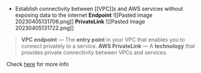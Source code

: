 - Establish connectivity between [[VPC]]s and AWS services without exposing data to the internet
**Endpoint**
![[Pasted image 20230405131706.png]]
**PrivateLink**
![[Pasted image 20230405131722.png]]

> **VPC endpoint** — The **entry point** in your VPC that enables you to connect privately to a service.
> **AWS PrivateLink** — A **technology** that provides private connectivity between VPCs and services.

Check [here](https://stackoverflow.com/questions/66726225/aws-private-link-vs-vpc-endpoint) for more info
